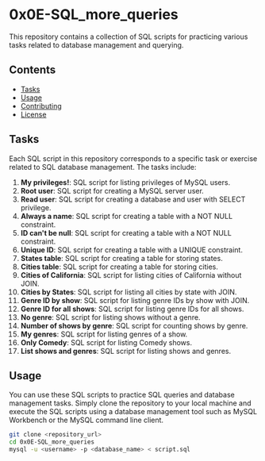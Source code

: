 # 0x0E-SQL_more_queries

This repository contains a collection of SQL scripts for practicing various tasks related to database management and querying.

## Contents

- [Tasks](#tasks)
- [Usage](#usage)
- [Contributing](#contributing)
- [License](#license)

## Tasks

Each SQL script in this repository corresponds to a specific task or exercise related to SQL database management. The tasks include:

1. **My privileges!**: SQL script for listing privileges of MySQL users.
2. **Root user**: SQL script for creating a MySQL server user.
3. **Read user**: SQL script for creating a database and user with SELECT privilege.
4. **Always a name**: SQL script for creating a table with a NOT NULL constraint.
5. **ID can't be null**: SQL script for creating a table with a NOT NULL constraint.
6. **Unique ID**: SQL script for creating a table with a UNIQUE constraint.
7. **States table**: SQL script for creating a table for storing states.
8. **Cities table**: SQL script for creating a table for storing cities.
9. **Cities of California**: SQL script for listing cities of California without JOIN.
10. **Cities by States**: SQL script for listing all cities by state with JOIN.
11. **Genre ID by show**: SQL script for listing genre IDs by show with JOIN.
12. **Genre ID for all shows**: SQL script for listing genre IDs for all shows.
13. **No genre**: SQL script for listing shows without a genre.
14. **Number of shows by genre**: SQL script for counting shows by genre.
15. **My genres**: SQL script for listing genres of a show.
16. **Only Comedy**: SQL script for listing Comedy shows.
17. **List shows and genres**: SQL script for listing shows and genres.

## Usage

You can use these SQL scripts to practice SQL queries and database management tasks. Simply clone the repository to your local machine and execute the SQL scripts using a database management tool such as MySQL Workbench or the MySQL command line client.

```bash
git clone <repository_url>
cd 0x0E-SQL_more_queries
mysql -u <username> -p <database_name> < script.sql
```



